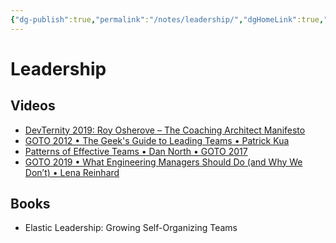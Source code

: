 ```yaml
---
{"dg-publish":true,"permalink":"/notes/leadership/","dgHomeLink":true,"dgPassFrontmatter":false,"dgShowBacklinks":true,"dgShowLocalGraph":false}
---
```


# Leadership

## Videos

- [DevTernity 2019: Roy Osherove – The Coaching Architect Manifesto](https://www.youtube.com/watch?v=XgAJyC5keU0)
- [GOTO 2012 • The Geek's Guide to Leading Teams • Patrick Kua](https://www.youtube.com/watch?v=N9UPW-2wL5U)
- [Patterns of Effective Teams • Dan North • GOTO 2017](https://www.youtube.com/watch?v=lvs7VEsQzKY)
- [GOTO 2019 • What Engineering Managers Should Do (and Why We Don’t) • Lena Reinhard](https://www.youtube.com/watch?v=Q_bJVokYLRI)

## Books

- Elastic Leadership: Growing Self-Organizing Teams

